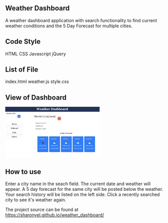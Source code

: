 Weather Dashboard
---
A weather dashboard application with search functionality to find current weather conditions and the 5 Day Forecast for multiple cities.

Code Style
---
HTML
CSS
Javascript
jQuery

List of File
---
index.html
weather.js
style.css

View of Dashboard
---

<img src="assets/images/SS1.png" width=300>
 
How to use
---
Enter a city name in the seach field.  The current date and weather will appear.  A 5 day forecast for the same city will be posted below the weather.  Your search history will be listed on the left side.  Click a recently searched city to see it's weather again.

The project source can be found at  https://sharonyel.github.io/weather_dashboard/
